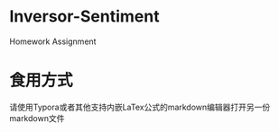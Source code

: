 # Inversor-Sentiment
Homework Assignment
# 食用方式
请使用Typora或者其他支持内嵌LaTex公式的markdown编辑器打开另一份markdown文件
